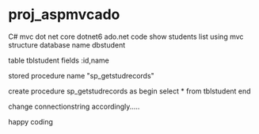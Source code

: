 # proj_aspmvcado
C# mvc dot net core dotnet6 ado.net  code show students list using mvc structure
database name 
dbstudent

table
tblstudent
fields :id,name


stored procedure name "sp_getstudrecords"



create procedure sp_getstudrecords
as
begin
select * from tblstudent
end


change connectionstring accordingly.....

happy coding 
